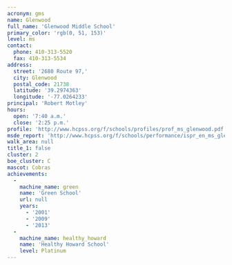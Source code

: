 ```yaml
---
acronym: gms
name: Glenwood
full_name: 'Glenwood Middle School'
primary_color: 'rgb(0, 51, 153)'
level: ms
contact:
  phone: 410-313-5520
  fax: 410-313-5534
address:
  street: '2680 Route 97,'
  city: Glenwood
  postal_code: 21738
  latitude: '39.2974363'
  longitude: '-77.0264233'
principal: 'Robert Motley'
hours:
  open: '7:40 a.m.'
  close: '2:25 p.m.'
profile: 'http://www.hcpss.org/f/schools/profiles/prof_ms_glenwood.pdf'
msde_report: 'http://www.hcpss.org/f/schools/performance/ispr_en_ms_glenwood.pdf'
walk_area: null
title_1: false
cluster: 2
boe_cluster: C
mascot: Cobras
achievements:
  -
    machine_name: green
    name: 'Green School'
    url: null
    years:
      - '2001'
      - '2009'
      - '2013'
  -
    machine_name: healthy_howard
    name: 'Healthy Howard School'
    level: Platinum
---
```

